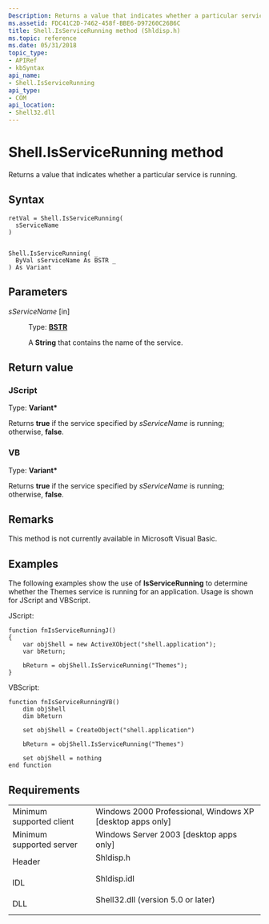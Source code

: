 ```yaml
---
Description: Returns a value that indicates whether a particular service is running.
ms.assetid: FDC41C2D-7462-458f-BBE6-D97260C26B6C
title: Shell.IsServiceRunning method (Shldisp.h)
ms.topic: reference
ms.date: 05/31/2018
topic_type: 
- APIRef
- kbSyntax
api_name: 
- Shell.IsServiceRunning
api_type: 
- COM
api_location: 
- Shell32.dll
---
```


# Shell.IsServiceRunning method

Returns a value that indicates whether a particular service is running.

## Syntax


```JScript
retVal = Shell.IsServiceRunning(
  sServiceName
)
```


```VB

Shell.IsServiceRunning( _
  ByVal sServiceName As BSTR _
) As Variant
```





## Parameters

<dl> <dt>

*sServiceName* \[in\]
</dt> <dd>

Type: **[**BSTR**](/previous-versions/windows/desktop/automat/bstr)**

A **String** that contains the name of the service.

</dd> </dl>

## Return value

### JScript

Type: **Variant\***

Returns **true** if the service specified by *sServiceName* is running; otherwise, **false**.

### VB

Type: **Variant\***

Returns **true** if the service specified by *sServiceName* is running; otherwise, **false**.

## Remarks

This method is not currently available in Microsoft Visual Basic.

## Examples

The following examples show the use of **IsServiceRunning** to determine whether the Themes service is running for an application. Usage is shown for JScript and VBScript.

JScript:


```JScript
function fnIsServiceRunningJ()
{
    var objShell = new ActiveXObject("shell.application");
    var bReturn;

    bReturn = objShell.IsServiceRunning("Themes");
}
```



VBScript:


```VB
function fnIsServiceRunningVB()
    dim objShell
    dim bReturn

    set objShell = CreateObject("shell.application")

    bReturn = objShell.IsServiceRunning("Themes")

    set objShell = nothing
end function
```



## Requirements



|                                     |                                                                                                               |
|-------------------------------------|---------------------------------------------------------------------------------------------------------------|
| Minimum supported client<br/> | Windows 2000 Professional, Windows XP \[desktop apps only\]<br/>                                        |
| Minimum supported server<br/> | Windows Server 2003 \[desktop apps only\]<br/>                                                          |
| Header<br/>                   | <dl> <dt>Shldisp.h</dt> </dl>                          |
| IDL<br/>                      | <dl> <dt>Shldisp.idl</dt> </dl>                        |
| DLL<br/>                      | <dl> <dt>Shell32.dll (version 5.0 or later)</dt> </dl> |



 

 
